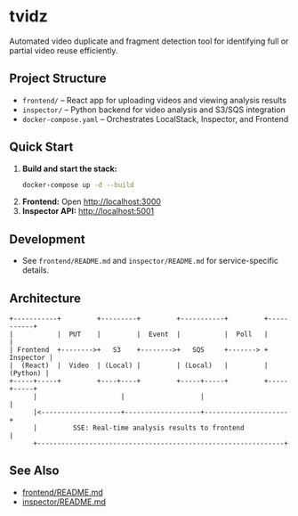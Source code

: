 # tvidz

Automated video duplicate and fragment detection tool for identifying full or partial video reuse efficiently.

## Project Structure

- `frontend/` – React app for uploading videos and viewing analysis results
- `inspector/` – Python backend for video analysis and S3/SQS integration
- `docker-compose.yaml` – Orchestrates LocalStack, Inspector, and Frontend

## Quick Start

1. **Build and start the stack:**
   ```sh
   docker-compose up -d --build
   ```
2. **Frontend:** Open [http://localhost:3000](http://localhost:3000)
3. **Inspector API:** [http://localhost:5001](http://localhost:5001)

## Development
- See `frontend/README.md` and `inspector/README.md` for service-specific details.

## Architecture
```
+-----------+         +---------+         +-----------+         +-----------+
|           |  PUT    |         |  Event  |           |  Poll   |           |
| Frontend  +-------->+   S3    +-------->+   SQS     +-------> + Inspector |
|  (React)  |  Video  | (Local) |         | (Local)   |         |  (Python) |
+-----+-----+         +----+----+         +-----+-----+         +-----+-----+
      |                     |                   |                     |
      |<--------------------+-------------------+---------------------+
      |         SSE: Real-time analysis results to frontend           |
      +--------------------------------------------------------------+
```

## See Also
- [frontend/README.md](frontend/README.md)
- [inspector/README.md](inspector/README.md)
